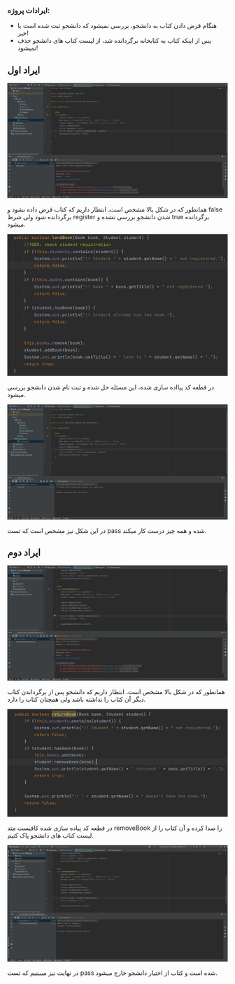 ### ایرادات پروژه:

+ هنگام قرض دادن کتاب به دانشجو، بررسی نمیشود که دانشجو ثبت شده است یا خیر!
+ پس از اینکه کتاب به کتابخانه برگردانده شد، از لیست کتاب های دانشجو حذف نمیشود!

## ایراد اول

<img src="./assets/bugs/1.png">

همانطور که در شکل بالا مشخص است، انتظار داریم که کتاب قرض داده نشود و false برگردانده شود ولی شرط register شدن دانشجو
بررسی نشده و true برگردانده میشود.

<img src="./assets/bugs/2.png">

در قطعه کد پیااده سازی شده، این مسئله حل شده و ثبت نام شدن دانشجو بررسی میشود.

<img src="./assets/bugs/3.png">

در این شکل نیز مشخص است که تست pass شده و همه چیز درست کار میکند.

## ایراد دوم

<img src="./assets/bugs/4.png">

همانطور که در شکل بالا مشخص است، انتظار داریم که دانشجو پس از برگرداندن کتاب دیگر آن کتاب را نداشته باشد ولی همچنان کتاب
را دارد.

<img src="./assets/bugs/5.png">

در قطعه کد پیاده سازی شده کافیست متد removeBook را صدا کرده و آن کتاب را از لیست کتاب های دانشجو پاک کنیم.

<img src="./assets/bugs/6.png">

در نهایت نیز میبینیم که تست pass شده است و کتاب از اختیار دانشجو خارج میشود.